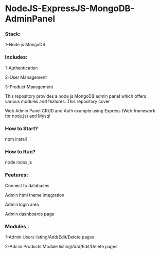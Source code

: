 # NodeJS-ExpressJS-MongoDB-AdminPanel

### Stack:
1-Node.js
MongoDB

### Includes:

1-Authentication

2-User Management

3-Product Management

 
This repository provides a node js MongoDB admin panel which offers various modules and features. This repository cover

Web Admin Panel CRUD and Auth example using Express (Web framework for node.js) and Mysql

### How to Start?

npm install

### How to Run?

node index.js

### Features:

Connect to databases

Admin html theme integration

Admin login area

Admin dashboards page

### Modules :

1-Admin Users listing/Add/Edit/Delete pages


2-Admin Products Module listing/Add/Edit/Delete pages

